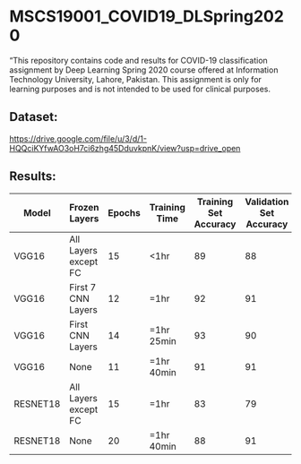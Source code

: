 # MSCS19001_COVID19_DLSpring2020
“This repository contains code and results for COVID-19 classification assignment by Deep Learning Spring 2020 course offered at Information Technology University, Lahore, Pakistan. This assignment is only for learning purposes and is not intended to be used for clinical purposes.

## Dataset:
https://drive.google.com/file/u/3/d/1-HQQciKYfwAO3oH7ci6zhg45DduvkpnK/view?usp=drive_open

## Results:

| Model    | Frozen Layers        | Epochs | Training Time | Training Set Accuracy | Validation Set Accuracy | Testing Set Accuracy  |
|----------|----------------------|--------|---------------|-----------------------|-------------------------|-----------------------|
| VGG16    | All Layers except FC | 15     | <1hr          | 89                    | 88                      | 94                    |
| VGG16    | First 7 CNN Layers   | 12     | =1hr          | 92                    | 91                      | 96                    |
| VGG16    | First  CNN Layers    | 14     | =1hr 25min    | 93                    | 90                      | 96                    |
| VGG16    | None                 | 11     | =1hr 40min    | 91                    | 91                      |                       |
| RESNET18 | All Layers except FC | 15     | =1hr          | 83                    | 79                      | 86                    |
| RESNET18 | None                 | 20     | =1hr 40min    | 88                    | 91                      |           96          |

